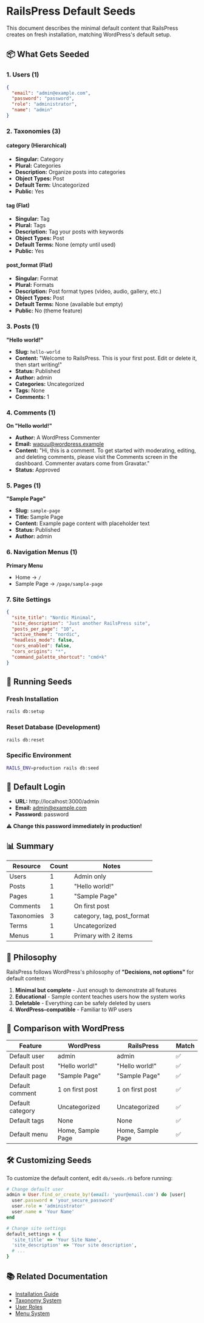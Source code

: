 # RailsPress Default Seeds

This document describes the minimal default content that RailsPress creates on fresh installation, matching WordPress's default setup.

## 📦 What Gets Seeded

### 1. Users (1)
```json
{
  "email": "admin@example.com",
  "password": "password",
  "role": "administrator",
  "name": "admin"
}
```

### 2. Taxonomies (3)

#### category (Hierarchical)
- **Singular:** Category
- **Plural:** Categories
- **Description:** Organize posts into categories
- **Object Types:** Post
- **Default Term:** Uncategorized
- **Public:** Yes

#### tag (Flat)
- **Singular:** Tag
- **Plural:** Tags
- **Description:** Tag your posts with keywords
- **Object Types:** Post
- **Default Terms:** None (empty until used)
- **Public:** Yes

#### post_format (Flat)
- **Singular:** Format
- **Plural:** Formats
- **Description:** Post format types (video, audio, gallery, etc.)
- **Object Types:** Post
- **Default Terms:** None (available but empty)
- **Public:** No (theme feature)

### 3. Posts (1)

**"Hello world!"**
- **Slug:** `hello-world`
- **Content:** "Welcome to RailsPress. This is your first post. Edit or delete it, then start writing!"
- **Status:** Published
- **Author:** admin
- **Categories:** Uncategorized
- **Tags:** None
- **Comments:** 1

### 4. Comments (1)

**On "Hello world!"**
- **Author:** A WordPress Commenter
- **Email:** wapuu@wordpress.example
- **Content:** "Hi, this is a comment. To get started with moderating, editing, and deleting comments, please visit the Comments screen in the dashboard. Commenter avatars come from Gravatar."
- **Status:** Approved

### 5. Pages (1)

**"Sample Page"**
- **Slug:** `sample-page`
- **Title:** Sample Page
- **Content:** Example page content with placeholder text
- **Status:** Published
- **Author:** admin

### 6. Navigation Menus (1)

**Primary Menu**
- Home → `/`
- Sample Page → `/page/sample-page`

### 7. Site Settings

```json
{
  "site_title": "Nordic Minimal",
  "site_description": "Just another RailsPress site",
  "posts_per_page": "10",
  "active_theme": "nordic",
  "headless_mode": false,
  "cors_enabled": false,
  "cors_origins": "*",
  "command_palette_shortcut": "cmd+k"
}
```

## 🚀 Running Seeds

### Fresh Installation
```bash
rails db:setup
```

### Reset Database (Development)
```bash
rails db:reset
```

### Specific Environment
```bash
RAILS_ENV=production rails db:seed
```

## 🔐 Default Login

- **URL:** http://localhost:3000/admin
- **Email:** admin@example.com
- **Password:** password

⚠️ **Change this password immediately in production!**

## 📊 Summary

| Resource | Count | Notes |
|----------|-------|-------|
| Users | 1 | Admin only |
| Posts | 1 | "Hello world!" |
| Pages | 1 | "Sample Page" |
| Comments | 1 | On first post |
| Taxonomies | 3 | category, tag, post_format |
| Terms | 1 | Uncategorized |
| Menus | 1 | Primary with 2 items |

## 🎯 Philosophy

RailsPress follows WordPress's philosophy of **"Decisions, not options"** for default content:

1. **Minimal but complete** - Just enough to demonstrate all features
2. **Educational** - Sample content teaches users how the system works
3. **Deletable** - Everything can be safely deleted by users
4. **WordPress-compatible** - Familiar to WP users

## 🔄 Comparison with WordPress

| Feature | WordPress | RailsPress | Match |
|---------|-----------|------------|-------|
| Default user | admin | admin | ✅ |
| Default post | "Hello world!" | "Hello world!" | ✅ |
| Default page | "Sample Page" | "Sample Page" | ✅ |
| Default comment | 1 on first post | 1 on first post | ✅ |
| Default category | Uncategorized | Uncategorized | ✅ |
| Default tags | None | None | ✅ |
| Default menu | Home, Sample Page | Home, Sample Page | ✅ |

## 🛠️ Customizing Seeds

To customize the default content, edit `db/seeds.rb` before running:

```ruby
# Change default user
admin = User.find_or_create_by!(email: 'your@email.com') do |user|
  user.password = 'your_secure_password'
  user.role = 'administrator'
  user.name = 'Your Name'
end

# Change site settings
default_settings = {
  'site_title' => 'Your Site Name',
  'site_description' => 'Your site description',
  # ...
}
```

## 📚 Related Documentation

- [Installation Guide](./INSTALLATION.md)
- [Taxonomy System](../features/taxonomy-system.md)
- [User Roles](../features/user-roles.md)
- [Menu System](../features/menu-system.md)



